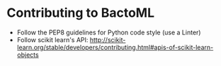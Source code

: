 # Contributing to BactoML


* Follow the PEP8 guidelines for Python code style (use a Linter)
* Follow scikit learn's API: http://scikit-learn.org/stable/developers/contributing.html#apis-of-scikit-learn-objects